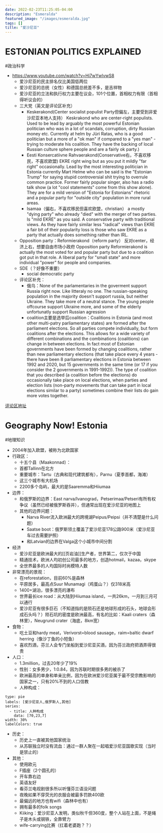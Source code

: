 ```yaml
---
date: 2022-02-23T11:25:05-04:00
description: "Esmeralda"
featured_image: "/images/esmeralda.jpg"
tags: []
title: "爱沙尼亚"
---
```


# ESTONIAN POLITICS EXPLAINED
#政治科学
- https://www.youtube.com/watch?v=Hi7wYwlvwS8
	- 爱沙尼亚的民主排名仅比美国低两位
	- 爱沙尼亚的总统（女性）和德国总统差不多，是吉祥物
	- 爱沙尼亚的立法和执行权力主要在议会，101个位置，首相权力有限（首相得听议会的）
	- 三大党（英文是评论区补充）
		- Keskerakond(Center socialist populist Party但偏左，主要受到非爱沙尼亚本地人支持）
			Keskrakond who are center-right populists. Used to be lead by arguably the most powerful Estonian politician who was in a lot of scandals, corruption, dirty Russian money etc. Currently at helm by Jüri Ratas, who is a good politician but a more of a "ok man" if compared to a "yes man" - trying to moderate his coalition. They have the backing of local Russian culture sphere people and are a fairly ok party.)
		- Eesti Konsercatiivne Rahvaerakond(Conservative右，不喜欢移民，不喜欢欧盟)
			EKRE right wing but as you put it mildly "far right" occasionally. Lead by the most interesting politician in Estonia currently Mart Helme who can be said is the "Estonian Trump" for saying stupid controversial shit trying to overrule common practice. Former fairly popular singer, also has a radio talk show (a lot "cool statements" come from this show alone). They are for a mild version of "Estonia for Estonians" rhetoric and a popular party for "outside city" population in more rural areas.
		- Isamaa（偏右，不喜欢移民但喜欢欧盟，christian）
			a mostly "dying party" who already "died" with the merger of two parties. Is "mild EKRE" as you said. A conservative party with traditional views. As they have fairly similar less "radical" views than EKRE a fair bit of their popularity loss is those who saw EKRE as a party that actually does something rather than IRL.
	- Opposition party：Reformierakond（reform party）
		反对center，经济上右，想要自由市场小政府
		Opposition party Reformierakond is actually the most voted for and popular party but due to a coalition got put in that role. A liberal party for "small state" and more individual "power" for people and companies.
	- SDE（？好像不重要）
		- social democratic party
	- 评论区补充：
		- 俄乌：None of the parlamentaries in the goverment support Russia right now. Like litteraly no one. The russian-speaking population in the majority doesn't support russia, but neither Ukraine. They take more of a neutral stance. The young people offcourse support Ukraine more, and some of the elderly unfortunatly support Russian agression
		- coalition主要是选举后coalition：Coalitions in Estonia (and most other multi-patry parliamentary states) are formed after the parliament elections. So all parties compete individually, but form coalitions after the elections. This allows for a wide variety of different combinations and the combinations (coalitions) can change in between elections. In fact most of Estonian governments have been formed by changing coalitions, rather than new parliamentary elections (that take place every 4 years - there have been 8 parliamentary elections in Estonia between 1992 and 2020, but 15 governments in the same time (or 17 if you consider the 2 governments in 1991-1992)). The type of coalition that you described (a coalition before the elections) do occasionally take place on local elections, when parties and election lists (non-party movements that can take part in local elections similar to a party) sometimes combine their lists do gain more votes together.


[ 评论区地址](https://www.youtube.com/create_channel?upsell=comment)

# Geography Now! Estonia
#地理知识
- 2004年加入欧盟，被称为北欧国家
- 行政区：
	- 十五个县（Maakonnad）：
	- 首都Tallinn在北方
	- 重要城市：Tartu（古典和现代建筑都有），Parnu（夏季首都，海滩）
	- 这三个城市有大机场
	- 2200多个岛屿，最大的是Saaremma和Hiiumaa
- 边界：
	- 和俄罗斯的边界：East narva/Ivanograd，Petserimaa/Petseri有所有权争议（虽然已经被俄罗斯吞并），但通常出现在爱沙尼亚的地图上
	- 其他的边界问题：
		- Narva River流入欧洲最大的跨境湖Peipus/Peipsi（并不清楚是什么问题）
		- Saatse boot：俄罗斯领土覆盖了爱沙尼亚178公路900米（爱沙尼亚车过去需要护照）
		- 和Latvian的边界在Valga这个小城市中间分割
- 经济
	- 爱沙尼亚是欧洲最大的[[页岩油]]生产者，世界第二，仅次于中国
	- 精通技术，欧洲人均初创公司最多的地方，创造hotmail，kazaa，skype
	- 全世界最多的人均国际时尚模特人数
- 非常漂亮的景观：
	- 在reforestation，目前60%是森林
	- 平原居多，最高点Suur Munamagi（鸡蛋山？）仅318米高
	- 1400+湖泊，很多漂亮的瀑布
	- 世界最长ice road：从大陆到Hiiumaa island，一共26km，一月到三月可以通行
	- 爱沙尼亚有很多巨石（不知道指的是陨石还是地球形成的石头，地球会形成石头吗？）陨石坑的密度是欧洲最高，有名的比如：Kaali craters（森林里），Neugrund crater（海底，8km宽）
- 食物：
	- 吃土豆和hardy meat，Verivorst=blood sausage，raim=baltic dwarf herring（像沙丁鱼的小短鱼）
	- 喜欢烈酒，芬兰人会专门坐船到爱沙尼亚买酒，因为芬兰政府把酒弄得很贵
- 人口：
	- 1.3million，过去20年少了19%
	- 性别：女多男少，1:0.84，因为苏联时期很多男的被杀了
	- 欧洲最高的单身和单亲比例，因为在欧洲爱沙尼亚属于最不受宗教影响的国家之一，只有20%不到的人口信教
	- 人种构成：
```chart
type: pie
labels: [爱沙尼亚人,俄罗斯人,其他]
series:
  - title: 人种构成
    data: [70,23,7]
width: 30%
labelColors: true
```

- 历史：
	- 历史上一直被其他国家统治
	- 从苏联独立时没有流血：通过一群人聚在一起唱爱沙尼亚国歌实现（当时是禁止的）
- 其他：
	- 使用欧元
	- F插座（2个圆孔的）
	- 开车靠右边
	- 英语友好
	- 看芬兰电视剧很多所以听懂芬兰语没问题
	- 夜晚如果不穿荧光的衣服会被最多罚款400欧
	- 最偏远的地方也有wifi（森林中也有）
	- 拥有最多的folk songs
	- Kiiking：爱沙尼亚人发明，类似秋千但360度，整个人站在上面，不是绳子是木头或钢铁，全靠臂力
	- wife-carrying比赛（扛着老婆跑？？）
